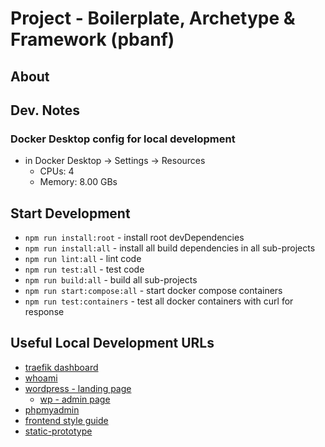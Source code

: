 # Project - Boilerplate, Archetype & Framework (pbanf)

## About

## Dev. Notes

### Docker Desktop config for local development

- in Docker Desktop -> Settings -> Resources
  - CPUs: 4
  - Memory: 8.00 GBs

## Start Development
- `npm run install:root` - install root devDependencies
- `npm run install:all` - install all build dependencies in all sub-projects
- `npm run lint:all` - lint code
- `npm run test:all` - test code
- `npm run build:all` - build all sub-projects
- `npm run start:compose:all` - start docker compose containers
- `npm run test:containers` - test all docker containers with curl for response

## Useful Local Development URLs

- [traefik dashboard](http://localhost:8080/dashboard)
- [whoami](https://whoami-pbanf.localhost)
- [wordpress - landing page](https://wordpress-landing-page-pbanf.localhost/)
  - [wp - admin page](https://wordpress-landing-page-pbanf.localhost/wp-admin/)
- [phpmyadmin](https://phpmyadmin-pbanf.localhost/)
- [frontend style guide](https://frontend-style-guide-pbanf.localhost/)
- [static-prototype](https://prototype-pbanf.localhost/)
